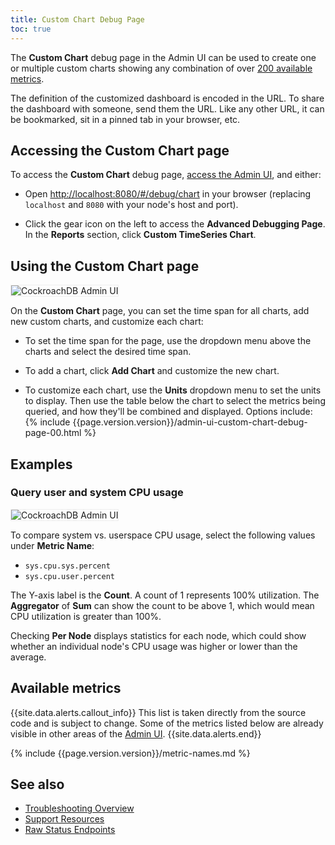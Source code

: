 ```yaml
---
title: Custom Chart Debug Page
toc: true
---
```


The **Custom Chart** debug page in the Admin UI can be used to create one or multiple custom charts showing any combination of over [200 available metrics](#available-metrics).

The definition of the customized dashboard is encoded in the URL. To share the dashboard with someone, send them the URL. Like any other URL, it can be bookmarked, sit in a pinned tab in your browser, etc.


## Accessing the **Custom Chart** page

To access the **Custom Chart** debug page, [access the Admin UI](admin-ui-access-and-navigate.html), and either:

- Open <a href="http://localhost:8080/#/debug/chart" data-proofer-ignore>http://localhost:8080/#/debug/chart</a> in your browser (replacing `localhost` and `8080` with your node's host and port).

- Click the gear icon on the left to access the **Advanced Debugging Page**. In the **Reports** section, click **Custom TimeSeries Chart**.

## Using the **Custom Chart** page

<img src="{{ 'images/v2.1/admin-ui-custom-chart-debug-00.png' | relative_url }}" alt="CockroachDB Admin UI" style="border:1px solid #eee;max-width:100%" />

On the **Custom Chart** page, you can set the time span for all charts, add new custom charts, and customize each chart:

- To set the time span for the page, use the dropdown menu above the charts and select the desired time span.

- To add a chart, click **Add Chart** and customize the new chart.

- To customize each chart, use the **Units** dropdown menu to set the units to display. Then use the table below the chart to select the metrics being queried, and how they'll be combined and displayed. Options include:
{% include {{page.version.version}}/admin-ui-custom-chart-debug-page-00.html %}

## Examples

### Query user and system CPU usage

<img src="{{ 'images/v2.1/admin-ui-custom-chart-debug-01.png' | relative_url }}" alt="CockroachDB Admin UI" style="border:1px solid #eee;max-width:100%" />

To compare system vs. userspace CPU usage, select the following values under **Metric Name**:

- `sys.cpu.sys.percent`
- `sys.cpu.user.percent`

The Y-axis label is the **Count**. A count of 1 represents 100% utilization. The **Aggregator** of **Sum** can show the count to be above 1, which would mean CPU utilization is greater than 100%.

Checking **Per Node** displays statistics for each node, which could show whether an individual node's CPU usage was higher or lower than the average.

## Available metrics

{{site.data.alerts.callout_info}}
This list is taken directly from the source code and is subject to change. Some of the metrics listed below are already visible in other areas of the [Admin UI](admin-ui-overview.html).
{{site.data.alerts.end}}

{% include {{page.version.version}}/metric-names.md %}

## See also

- [Troubleshooting Overview](troubleshooting-overview.html)
- [Support Resources](support-resources.html)
- [Raw Status Endpoints](monitoring-and-alerting.html#raw-status-endpoints)
